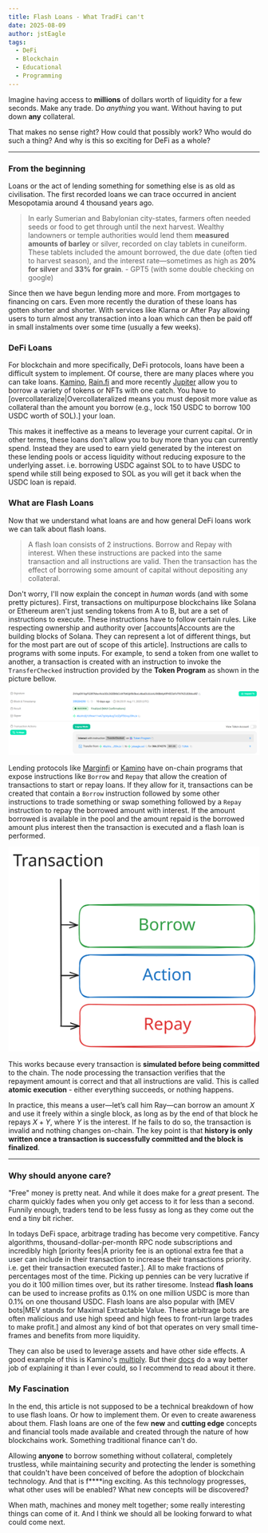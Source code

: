 ```yaml
---
title: Flash Loans - What TradFi can't
date: 2025-08-09
author: jstEagle
tags:
  - DeFi
  - Blockchain
  - Educational
  - Programming
---
```

Imagine having access to **millions** of dollars worth of liquidity for a few seconds. Make any trade. Do *anything* you want. Without having to put down **any** collateral.

That makes no sense right? How could that possibly work? Who would do such a thing? And why is this so exciting for DeFi as a whole?

______
### From the beginning
Loans or the act of lending something for something else is as old as civilisation. The first recorded loans we can trace occurred in ancient Mesopotamia around 4 thousand years ago.

>In early Sumerian and Babylonian city-states, farmers often needed seeds or food to get through until the next harvest. Wealthy landowners or temple authorities would lend them **measured amounts of barley** or silver, recorded on clay tablets in cuneiform. These tablets included the amount borrowed, the due date (often tied to harvest season), and the interest rate—sometimes as high as **20% for silver** and **33% for grain**. - GPT5 (with some double checking on google)

Since then we have begun lending more and more. From mortgages to financing on cars. Even more recently the duration of these loans has gotten shorter and shorter. With services like Klarna or After Pay allowing users to turn almost any transaction into a loan which can then be paid off in small instalments over some time (usually a few weeks).

### DeFi Loans
For blockchain and more specifically, DeFi protocols, loans have been a difficult system to implement. Of course, there are many places where you can take loans. [Kamino](https://app.kamino.finance/lending), [Rain.fi](https://rain.fi/) and more recently [Jupiter](https://jup.ag/lend/borrow) allow you to borrow a variety of tokens or NFTs with one catch. You have to [overcollateralize|Overcollateralized means you must deposit more value as collateral than the amount you borrow (e.g., lock 150 USDC to borrow 100 USDC worth of SOL).] your loan.

This makes it ineffective as a means to leverage your current capital. Or in other terms, these loans don't allow you to buy more than you can currently spend. Instead they are used to earn yield generated by the interest on these lending pools or access liquidity without reducing exposure to the underlying asset. i.e. borrowing USDC against SOL to to have USDC to spend while still being exposed to SOL as you will get it back when the USDC loan is repaid.

### What are Flash Loans
Now that we understand what loans are and how general DeFi loans work we can talk about flash loans. 

>A flash loan consists of 2 instructions. Borrow and Repay with interest. When these instructions are packed into the same transaction and all instructions are valid. Then the transaction has the effect of borrowing some amount of capital without depositing any collateral.

Don't worry, I'll now explain the concept in *human* words (and with some pretty pictures).
First, transactions on multipurpose blockchains like Solana or Ethereum aren't just sending tokens from A to B, but are a set of instructions to execute. These instructions have to follow certain rules. Like respecting ownership and authority over [accounts|Accounts are the building blocks of Solana. They can represent a lot of different things, but for the most part are out of scope of this article]. Instructions are calls to programs with some inputs. For example, to send a token from one wallet to another, a transaction is created with an instruction to invoke the `TransferChecked` instruction provided by the **Token Program** as shown in the picture bellow.

![](Pasted%20image%2020250821190328.png)

Lending protocols like [Marginfi](https://app.marginfi.com/) or [Kamino](https://app.kamino.finance/earn/lend) have on-chain programs that expose instructions like `Borrow` and `Repay` that allow the creation of transactions to start or repay loans. If they allow for it, transactions can be created that contain a `Borrow` instruction followed by some other instructions to trade something or swap something followed by a `Repay` instruction to repay the borrowed amount with interest. If the amount borrowed is available in the pool and the amount repaid is the borrowed amount plus interest then the transaction is executed and a flash loan is performed.

![](TransactionDiagram1.svg)

This works because every transaction is **simulated before being committed** to the chain. The node processing the transaction verifies that the repayment amount is correct and that all instructions are valid. This is called **atomic execution** - either everything succeeds, or nothing happens.

In practice, this means a user—let’s call him Ray—can borrow an amount $X$ and use it freely within a single block, as long as by the end of that block he repays $X + Y$, where $Y$ is the interest. If he fails to do so, the transaction is invalid and nothing changes on-chain. The key point is that **history is only written once a transaction is successfully committed and the block is finalized**.

____

### Why should anyone care?
"Free" money is pretty neat. And while it does make for a *great* present. The charm quickly fades when you only get access to it for less than a second. Funnily enough, traders tend to be less fussy as long as they come out the end a tiny bit richer.

In todays DeFi space, arbitrage trading has become very competitive. Fancy algorithms, thousand-dollar-per-month RPC node subscriptions and incredibly high [priority fees|A priority fee is an optional extra fee that a user can include in their transaction to increase their transactions priority. i.e. get their transaction executed faster.]. All to make fractions of percentages most of the time. Picking up pennies can be very lucrative if you do it 100 million times over, but its rather tiresome. Instead **flash loans** can be used to increase profits as 0.1% on one million USDC is more than 0.1% on one thousand USDC. Flash loans are also popular with [MEV bots|MEV stands for Maximal Extractable Value. These arbitrage bots are often malicious and use high speed and high fees to front-run large trades to make profit.] and almost any kind of bot that operates on very small time-frames and benefits from more liquidity.

They can also be used to leverage assets and have other side effects. A good example of this is Kamino's [multiply](https://app.kamino.finance/multiply). But their [docs](https://docs.kamino.finance/products/multiply) do a way better job of explaining it than I ever could, so I recommend to read about it there.

### My Fascination
In the end, this article is not supposed to be a technical breakdown of how to use flash loans. Or how to implement them. Or even to create awareness about them. Flash loans are one of the few **new** and **cutting edge** concepts and financial tools made available and created through the nature of how blockchains work. Something traditional finance can't do.

Allowing **anyone** to borrow something without collateral, completely trustless, while maintaining security and protecting the lender is something that couldn't have been conceived of before the adoption of blockchain technology.  And that is f\*\*\*\*ing exciting. As this technology progresses, what other uses will be enabled? What new concepts will be discovered?

When math, machines and money melt together; some really interesting things can come of it. And I think we should all be looking forward to what could come next.